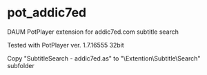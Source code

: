 # pot_addic7ed
DAUM PotPlayer extension for addic7ed.com subtitle search 

Tested with PotPlayer ver. 1.7.16555 32bit

Copy "SubtitleSearch - addic7ed.as" to "\Extention\Subtitle\Search" subfolder

